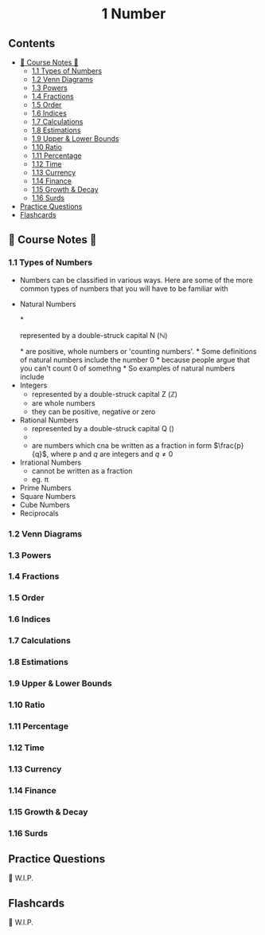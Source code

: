 <h1 align="center">1 Number</h1>

## Contents
- [📖 Course Notes 📖](#CourseNotes)
  - [1.1 Types of Numbers](#1.1TypesofNumbers)
  - [1.2 Venn Diagrams](#1.2VennDiagrams)
  - [1.3 Powers](#1.3Powers)
  - [1.4 Fractions](#1.4Fractions)
  - [1.5 Order](#1.5Order)
  - [1.6 Indices](#1.6Indices)
  - [1.7 Calculations](#1.7Calculations)
  - [1.8 Estimations](#1.8Estimations)
  - [1.9 Upper & Lower Bounds](#1.9Upper&LowerBounds)
  - [1.10 Ratio](#1.10Ratio)
  - [1.11 Percentage](#1.11Percentage)
  - [1.12 Time](#1.12Time)
  - [1.13 Currency](#1.13Currency)
  - [1.14 Finance](#1.14Finance)
  - [1.15 Growth & Decay](#1.15Growth&Decay)
  - [1.16 Surds](#1.16Surds)
- [Practice Questions](#PracticeQuestions)
- [Flashcards](#Flashcards)

<a name="CourseNotes"></a>
## 📖 Course Notes 📖
<a name="1.1TypesofNumbers"></a>
### 1.1 Types of Numbers
* <p>Numbers can be classified in various ways. Here are some of the more common types of numbers that you will have to be familiar with</p>
* <p>Natural Numbers</p>
    * <p>represented by a double-struck capital N (ℕ)</p>
    * are positive, whole numbers or 'counting numbers'.
    * Some definitions of natural numbers include the number 0
        * because people argue that you can't count 0 of somethng
    * So examples of natural numbers include 
* Integers
    * represented by a double-struck capital Z (ℤ)
    * are whole numbers
    * they can be positive, negative or zero
* Rational Numbers
    * represented by a double-struck capital Q ()
    * 
    * are numbers which cna be written as a fraction in form $\frac{p}{q}$, where p and $q$ are integers and $q\neq0$
* Irrational Numbers
    * cannot be written as a fraction
    * eg. π
* Prime Numbers
* Square Numbers
* Cube Numbers
* Reciprocals

<a name="1.2VennDiagrams"></a>
### 1.2 Venn Diagrams


<a name="1.3Powers"></a>
### 1.3 Powers


<a name="1.4Fractions"></a>
### 1.4 Fractions



<a name="1.5Order"></a>
### 1.5 Order


<a name="1.6Indices"></a>
### 1.6 Indices


<a name="1.7Calculations"></a>
### 1.7 Calculations


<a name="1.8Estimations"></a>
### 1.8 Estimations

<a name="1.9Upper&LowerBounds"></a>
### 1.9 Upper & Lower Bounds

<a name="1.10Ratio"></a>
### 1.10 Ratio


<a name="1.11Percentage"></a>
### 1.11 Percentage


<a name="1.12Time"></a>
### 1.12 Time


<a name="1.13Currency"></a>
### 1.13 Currency


<a name="1.14Finance"></a>
### 1.14 Finance


<a name="1.15Growth&Decay"></a>
### 1.15 Growth & Decay


<a name="1.16Surds"></a>
### 1.16 Surds

<a name="PracticeQuestions"></a>
## Practice Questions
🚧 W.I.P.

<a name="Flashcards"></a>
## Flashcards
🚧 W.I.P.

